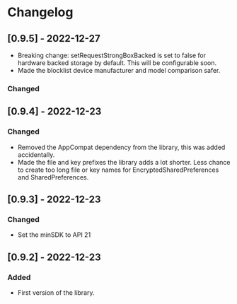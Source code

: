 # Changelog
## [0.9.5] - 2022-12-27
- Breaking change: setRequestStrongBoxBacked is set to false for hardware backed storage by default. This will be configurable soon.
- Made the blocklist device manufacturer and model comparison safer.

### Changed

## [0.9.4] - 2022-12-23

### Changed

- Removed the AppCompat dependency from the library, this was added accidentally.
- Made the file and key prefixes the library adds a lot shorter. Less chance to create too long file or key names for EncryptedSharedPreferences and SharedPreferences.

## [0.9.3] - 2022-12-23

### Changed

- Set the minSDK to API 21

## [0.9.2] - 2022-12-23

### Added
- First version of the library.
